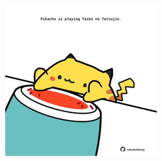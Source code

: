 <!-- built at 19/08/2024, 21:00:54 UTC -->
<p align="center">
  <img width="500" height="500" src="./ReadmeImage.svg">
</p>

